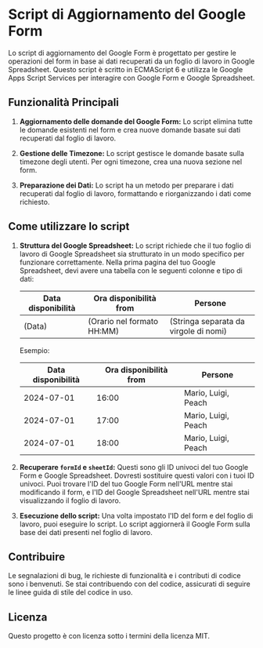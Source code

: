 # Script di Aggiornamento del Google Form

Lo script di aggiornamento del Google Form è progettato per gestire le operazioni del form in base ai dati recuperati da un foglio di lavoro in Google Spreadsheet. Questo script è scritto in ECMAScript 6 e utilizza le Google Apps Script Services per interagire con Google Form e Google Spreadsheet.

## Funzionalità Principali

1. **Aggiornamento delle domande del Google Form:** Lo script elimina tutte le domande esistenti nel form e crea nuove domande basate sui dati recuperati dal foglio di lavoro.

2. **Gestione delle Timezone:** Lo script gestisce le domande basate sulla timezone degli utenti. Per ogni timezone, crea una nuova sezione nel form.

3. **Preparazione dei Dati:** Lo script ha un metodo per preparare i dati recuperati dal foglio di lavoro, formattando e riorganizzando i dati come richiesto.

## Come utilizzare lo script

1. **Struttura del Google Spreadsheet:** Lo script richiede che il tuo foglio di lavoro di Google Spreadsheet sia strutturato in un modo specifico per funzionare correttamente. Nella prima pagina del tuo Google Spreadsheet, devi avere una tabella con le seguenti colonne e tipo di dati:

   | Data disponibilità | Ora disponibilità from     | Persone                               |
   |--------------------|----------------------------|---------------------------------------|
   | (Data)             | (Orario nel formato HH:MM) | (Stringa separata da virgole di nomi) |

   Esempio:

   | Data disponibilità | Ora disponibilità from | Persone             |
   |--------------------|------------------------|---------------------|
   | 2024-07-01         | 16:00                  | Mario, Luigi, Peach |
   | 2024-07-01         | 17:00                  | Mario, Luigi, Peach |
   | 2024-07-01         | 18:00                  | Mario, Luigi, Peach |

2. **Recuperare `formId` e `sheetId`:** Questi sono gli ID univoci del tuo Google Form e Google Spreadsheet. Dovresti sostituire questi valori con i tuoi ID univoci. Puoi trovare l'ID del tuo Google Form nell'URL mentre stai modificando il form, e l'ID del Google Spreadsheet nell'URL mentre stai visualizzando il foglio di lavoro.

3. **Esecuzione dello script:** Una volta impostato l'ID del form e del foglio di lavoro, puoi eseguire lo script. Lo script aggiornerà il Google Form sulla base dei dati presenti nel foglio di lavoro.

## Contribuire

Le segnalazioni di bug, le richieste di funzionalità e i contributi di codice sono i benvenuti. Se stai contribuendo con del codice, assicurati di seguire le linee guida di stile del codice in uso.

## Licenza

Questo progetto è con licenza sotto i termini della licenza MIT.
